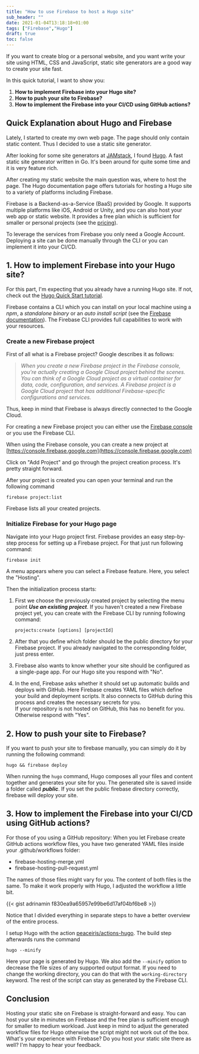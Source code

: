 ```yaml
---
title: "How to use Firebase to host a Hugo site"
sub_header: ""
date: 2021-01-04T13:18:18+01:00
tags: ["Firebase","Hugo"]
draft: true
toc: false
---
```


If you want to create blog or a personal website, and you want write your site using HTML, CSS and JavaScript, static site generators are a good way to create your site fast.

In this quick tutorial, I want to show you:

1. **How to implement Firebase into your Hugo site?**
2. **How to push your site to Firebase?**
3. **How to implement the Firebase into your CI/CD using GitHub actions?**

## Quick Explanation about Hugo and Firebase
Lately, I started to create my own web page. The page should only contain static content. Thus I decided to use a static site generator. 

After looking for some site generators at [JAMstack](https://jamstack.org/generators/), I found [Hugo](https://gohugo.io/). A fast static site generator written in Go. It's been around for quite some time and it is very feature rich. 

After creating my static website the main question was, where to host the page. The Hugo documentation page offers tutorials for hosting a Hugo site to a variety of platforms including Firebase.

Firebase is a Backend-as-a-Service (BaaS) provided by Google. It supports multiple platforms like iOS, Android or Unity, and you can also host your web app or static website. It provides a free plan which is sufficient for smaller or personal projects (see the [pricing](https://firebase.google.com/pricing/)). 

To leverage the services from Firebase you only need a Google Account. Deploying a site can be done manually through the CLI or you can implement it into your CI/CD. 

## 1. How to implement Firebase into your Hugo site?

For this part, I'm expecting that you already have a running Hugo site. If not, check out the [Hugo Quick Start tutorial](https://gohugo.io/getting-started/quick-start/).

Firebase contains a CLI which you can install on your local machine using a _npm_, a _standalone binary_ or an _auto install script_ (see the [Firebase documentation](https://firebase.google.com/docs/cli/)). The Firebase CLI provides full capabilities to work with your resources.

### Create a new Firebase project

First of all what is a Firebase project? Google describes it as follows:

> _When you create a new Firebase project in the Firebase console, you're actually creating a Google Cloud project behind the scenes. You can think of a Google Cloud project as a virtual container for data, code, configuration, and services. A Firebase project is a Google Cloud project that has additional Firebase-specific configurations and services._

Thus, keep in mind that Firebase is always directly connected to the Google Cloud.

For creating a new Firebase project you can either use the [Firebase console](https://console.firebase.google.com/) or you use the Firebase CLI.

When using the Firebase console, you can create a new project at [https://console.firebase.google.com](https://console.firebase.google.com)

Click on "Add Project" and go through the project creation process. It's pretty straight forward.

After your project is created you can open your terminal and run the following command 

`firebase project:list` 

Firebase lists all your created projects.

### Initialize Firebase for your Hugo page 

Navigate into your Hugo project first. Firebase provides an easy step-by-step process for setting up a Firebase project. For that just run following command:

`firebase init`

A menu appears where you can select a Firebase feature. Here, you select the "Hosting".

Then the initialization process starts:

1. First we choose the previously created project by selecting the menu point **_Use an existing project_**. If you haven't created a new Firebase project yet, you can create with the Firebase CLI by running following command:

    `projects:create [options] [projectId]`

2. After that you define which folder should be the public directory for your Firebase project. If you already navigated to the corresponding folder, just press enter. 

3. Firebase also wants to know whether your site should be configured as a single-page app. For our Hugo site you respond with "No". 

4. In the end, Firebase asks whether it should set up automatic builds and deploys with GitHub. Here Firebase creates YAML files which define your build and deployment scripts. It also connects to GitHub during this process and creates the necessary secrets for you. 
<br> If your repository is not hosted on GitHub, this has no benefit for you. Otherwise respond with "Yes". 

## 2. How to push your site to Firebase?

If you want to push your site to firebase manually, you can simply do it by running the following command:

`hugo && firebase deploy`

When running the `hugo` command, Hugo composes all your files and content together and generates your site for you. The generated site is saved inside a folder called **_public_**. If you set the public firebase directory correctly, firebase will deploy your site.  

## 3. How to implement the Firebase into your CI/CD using GitHub actions?

For those of you using a GitHub repository: When you let Firebase create GitHub actions workflow files, you have two generated YAML files inside your .github/workflows folder:

* firebase-hosting-merge.yml
* firebase-hosting-pull-request.yml

The names of those files might vary for you. The content of both files is the same. To make it work properly with Hugo, I adjusted the workflow a little bit.

{{< gist adrinamin f830ea9a65957e99be6d17af04bf6be8 >}}

Notice that I divided everything in separate steps to have a better overview of the entire process. 

I setup Hugo with the action [peaceiris/actions-hugo](https://github.com/peaceiris/actions-hugo). The build step afterwards runs the command

`hugo --minify`

Here your page is generated by Hugo. We also add the `--minify` option to decrease the file sizes of any supported output format. If you need to change the working directory, you can do that with the `working-directory` keyword. The rest of the script can stay as generated by the Firebase CLI.

## Conclusion

Hosting your static site on Firebase is straight-forward and easy. You can host your site in minutes on Firebase and the free plan is sufficient enough for smaller to medium workload. Just keep in mind to adjust the generated workflow files for Hugo otherwise the script might not work out of the box. What's your experience with Firebase? Do you host your static site there as well? I'm happy to hear your feedback. 



